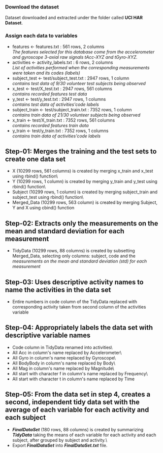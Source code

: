 

### Download the dataset

Dataset downloaded and extracted under the folder called **UCI HAR Dataset**.

### Assign each data to variables

-   features \<- features.txt : 561 rows, 2 columns\
    *The features selected for this database come from the accelerometer and gyroscope 3-axial raw signals tAcc-XYZ and tGyro-XYZ.*
-   activities \<- activity_labels.txt : 6 rows, 2 columns\
    *List of activities performed when the corresponding measurements were taken and its codes (labels)*
-   subject_test \<- test/subject_test.txt : 2947 rows, 1 column\
    *contains test data of 9/30 volunteer test subjects being observed*
-   x_test \<- test/X_test.txt : 2947 rows, 561 columns\
    *contains recorded features test data*
-   y_test \<- test/y_test.txt : 2947 rows, 1 columns\
    *contains test data of activities'code labels*
-   subject_train \<- test/subject_train.txt : 7352 rows, 1 column\
    *contains train data of 21/30 volunteer subjects being observed*
-   x_train \<- test/X_train.txt : 7352 rows, 561 columns\
    *contains recorded features train data*
-   y_train \<- test/y_train.txt : 7352 rows, 1 columns\
    *contains train data of activities'code labels*

## Step-01: Merges the training and the test sets to create one data set

-   X (10299 rows, 561 columns) is created by merging x_train and x_test using rbind() function\
-   Y (10299 rows, 1 column) is created by merging y_train and y_test using rbind() function\
-   Subject (10299 rows, 1 column) is created by merging subject_train and subject_test using rbind() function\
-   Merged_Data (10299 rows, 563 column) is created by merging Subject, Y and X using cbind() function

## Step-02: Extracts only the measurements on the mean and standard deviation for each measurement

-   TidyData (10299 rows, 88 columns) is created by subsetting Merged_Data, selecting only columns: subject, code and the *measurements on the mean and standard deviation (std) for each measurement*

## Step-03: Uses descriptive activity names to name the activities in the data set

-   Entire numbers in code column of the TidyData replaced with corresponding activity taken from second column of the activities variable

## Step-04: Appropriately labels the data set with descriptive variable names

-   Code column in TidyData renamed into activities\
-   All Acc in column's name replaced by Accelerometer\
-   All Gyro in column's name replaced by Gyroscope\
-   All BodyBody in column's name replaced by Body\
-   All Mag in column's name replaced by Magnitude\
-   All start with character f in column's name replaced by Frequency\
-   All start with character t in column's name replaced by Time

## Step-05: From the data set in step 4, creates a second, independent tidy data set with the average of each variable for each activity and each subject

-   ***FinalDataSet*** (180 rows, 88 columns) is created by summarizing ***TidyData*** taking the means of each variable for each activity and each subject, after grouped by subject and activity.\
-   Export ***FinalDataSet*** into ***FinalDataSet.txt*** file.
